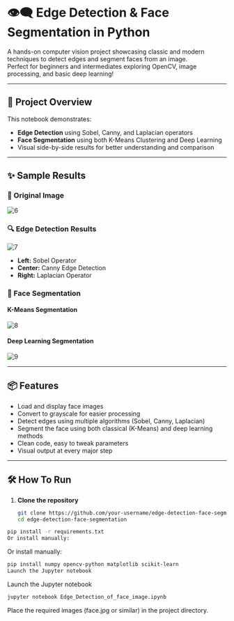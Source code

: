 # 👁️‍🗨️ Edge Detection & Face Segmentation in Python

A hands-on computer vision project showcasing classic and modern techniques to detect edges and segment faces from an image.  
Perfect for beginners and intermediates exploring OpenCV, image processing, and basic deep learning!

---

## 🚀 **Project Overview**

This notebook demonstrates:

- **Edge Detection** using Sobel, Canny, and Laplacian operators  
- **Face Segmentation** using both K-Means Clustering and Deep Learning  
- Visual side-by-side results for better understanding and comparison

---

## ✨ **Sample Results**

### 🎯 Original Image

![6](https://github.com/user-attachments/assets/38dacf01-c700-4b2c-8ec7-1fb97f3a716e)


### 🔍 Edge Detection Results

![7](https://github.com/user-attachments/assets/c347b3b4-92fd-4cf8-bef5-8729fc9d895b)


- **Left:** Sobel Operator
- **Center:** Canny Edge Detection
- **Right:** Laplacian Operator

### 🧩 Face Segmentation

#### K-Means Segmentation
![8](https://github.com/user-attachments/assets/34d05b1f-62ca-49d4-b797-43f658db1dae)


#### Deep Learning Segmentation
![9](https://github.com/user-attachments/assets/1778fbc6-eff2-44fb-8455-5695d4f317d4)


---

## 📦 **Features**

- Load and display face images  
- Convert to grayscale for easier processing  
- Detect edges using multiple algorithms (Sobel, Canny, Laplacian)  
- Segment the face using both classical (K-Means) and deep learning methods  
- Clean code, easy to tweak parameters  
- Visual output at every major step

---

## 🛠️ **How To Run**

1. **Clone the repository**
   ```bash
   git clone https://github.com/your-username/edge-detection-face-segmentation.git
   cd edge-detection-face-segmentation
   ```

```bash
pip install -r requirements.txt
Or install manually:
```
Or install manually:
```bash
pip install numpy opencv-python matplotlib scikit-learn
Launch the Jupyter notebook
```
Launch the Jupyter notebook
```bash
jupyter notebook Edge_Detection_of_face_image.ipynb
```
Place the required images (face.jpg or similar) in the project directory.

